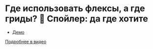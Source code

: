 # Где использовать флексы, а где гриды? 🤨 Спойлер: да где хотите

- [Демо](https://pepelsbey.github.io/playground/40/)

[Подробнее в видео](https://youtu.be/ST1EvRemB_U)
